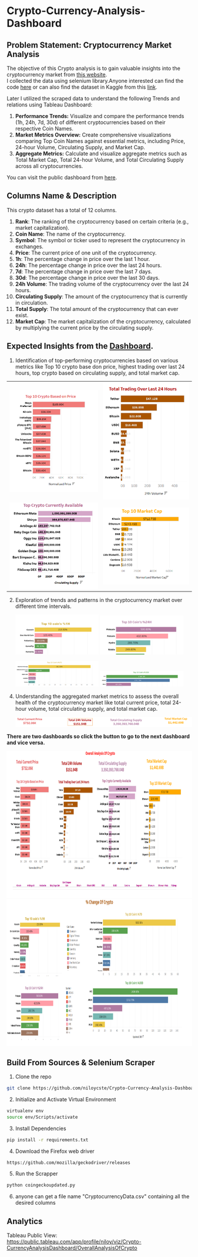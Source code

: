 # Crypto-Currency-Analysis-Dashboard
## Problem Statement: Cryptocurrency Market Analysis
The objective of this Crypto analysis is to gain valuable insights into the cryptocurrency market from [this website](https://www.coingecko.com/en/all-cryptocurrencies).<br/> 
I collected the data using selenium library.Anyone interested can find the code [here](coingeckoupdated.py) or can also find the dataset in Kaggle from this [link](https://www.kaggle.com/datasets/mmohaiminulislam/crypto-currency-datasets).<br/>

Later I utilized the scraped data to understand the following Trends and relations using Tableau Dashboard:


1. **Performance Trends:** Visualize and compare the performance trends (1h, 24h, 7d, 30d) of different cryptocurrencies based on their respective Coin Names.
2. **Market Metrics Overview:** Create comprehensive visualizations comparing Top Coin Names against essential metrics, including Price, 24-hour Volume, Circulating Supply, and Market Cap.
3. **Aggregate Metrics:** Calculate and visualize aggregate metrics such as Total Market Cap, Total 24-hour Volume, and Total Circulating Supply across all cryptocurrencies.

You can visit the public dashboard from [here](https://public.tableau.com/app/profile/niloy/viz/Crypto-CurrencyAnalysisDashboard/OverallAnalysisOfCrypto).<br/>

## Columns Name & Description
This crypto dataset has a total of 12 columns.

1. **Rank**: The ranking of the cryptocurrency based on certain criteria (e.g., market capitalization).
2. **Coin Name**: The name of the cryptocurrency.
3. **Symbol**: The symbol or ticker used to represent the cryptocurrency in exchanges.
4. **Price**: The current price of one unit of the cryptocurrency.
5. **1h**: The percentage change in price over the last 1 hour.
6. **24h**: The percentage change in price over the last 24 hours.
7. **7d**: The percentage change in price over the last 7 days.
8. **30d**: The percentage change in price over the last 30 days.
9. **24h Volume**: The trading volume of the cryptocurrency over the last 24 hours.
10. **Circulating Supply**: The amount of the cryptocurrency that is currently in circulation.
11. **Total Supply**: The total amount of the cryptocurrency that can ever exist.
12. **Market Cap**: The market capitalization of the cryptocurrency, calculated by multiplying the current price by the circulating supply.



## Expected Insights from the [Dashboard](https://public.tableau.com/app/profile/niloy/viz/Crypto-CurrencyAnalysisDashboard/OverallAnalysisOfCrypto).<br/>

1. Identification of top-performing cryptocurrencies based on various metrics like Top 10 crypto base don price, highest trading over last 24 hours, top crypto based on circulating supply, and total market cap.
    
<table>
  <tr>
    <td><img src="images/top 10 crypto base on price.png" alt="Top 10 Crypto by Price"></td>
    <td><img src="images/24h volume.png" alt="24-Hour Volume"></td>
  </tr>
  <tr>
    <td><img src="images/supply.png" alt="Supply"></td>
    <td><img src="images/market cap.png" alt="Market Cap"></td>
  </tr>
  </table>   





2. Exploration of trends and patterns in the cryptocurrency market over different time intervals.
   
<p align="center">
  <img src="images/1h.png" alt="1 Hour" width="45%">
  <img src="images/24h.png" alt="24 Hours" width="45%">
</p>

<p align="center">
  <img src="images/7d.png" alt="7 Days" width="45%">
  <img src="images/30d.png" alt="30 Days" width="45%">
</p>


     
4. Understanding the aggregated market metrics to assess the overall health of the cryptocurrency market like total current price, total 24-hour volume, total circulating supply, and total market cap.<br/>

   <img src = "images/metrics.png" width="" height=""> <br/>


   

**There are two dashboards so click the button to go to the next dashboard and vice versa.** <br/>

<img src = "crypto1.png" width="1200" height="400"> <br/>
<img src = "crypto2.png" width="1200" height="400">

## Build From Sources & Selenium Scraper 
1. Clone the repo
```bash
git clone https://github.com/niloycste/Crypto-Currency-Analysis-Dashboard.git
```
2. Initialize and Activate Virtual Environment
```bash
virtualenv env
source env/Scripts/activate
```
3. Install Dependencies
```bash
pip install -r requirements.txt
```
4. Download the Firefox web driver
```bash
https://github.com/mozilla/geckodriver/releases
```
5. Run the Scrapper
```bash
python coingeckoupdated.py
```
6. anyone can get a file name "CryptocurrencyData.csv" containing all the desired columns
## Analytics 
Tableau Public View: https://public.tableau.com/app/profile/niloy/viz/Crypto-CurrencyAnalysisDashboard/OverallAnalysisOfCrypto
